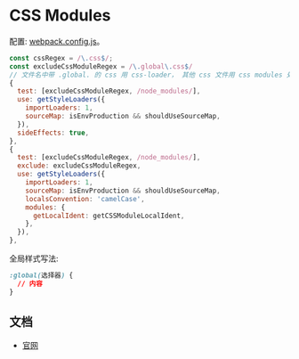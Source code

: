 # CSS Modules
配置: [webpack.config.js](config/webpack.config.js)。
```js
const cssRegex = /\.css$/;
const excludeCssModuleRegex = /\.global\.css$/
// 文件名中带 .global. 的 css 用 css-loader， 其他 css 文件用 css modules 处理
{
  test: [excludeCssModuleRegex, /node_modules/],
  use: getStyleLoaders({
    importLoaders: 1,
    sourceMap: isEnvProduction && shouldUseSourceMap,
  }),
  sideEffects: true,
},
{
  test: [excludeCssModuleRegex, /node_modules/],
  exclude: excludeCssModuleRegex,
  use: getStyleLoaders({
    importLoaders: 1,
    sourceMap: isEnvProduction && shouldUseSourceMap,
    localsConvention: 'camelCase',
    modules: {
      getLocalIdent: getCSSModuleLocalIdent,
    },
  }),
},
```

全局样式写法: 
```css
:global(选择器) {
  // 内容
}
```

## 文档
* [官网](https://github.com/css-modules/css-modules)
